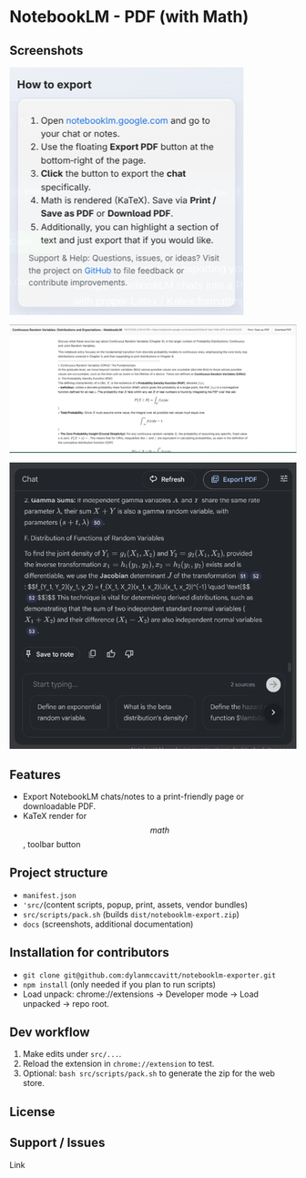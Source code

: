 # NotebookLM - PDF (with Math)

## Screenshots
![Toolbar button](docs/screenshots/popup.png)

![Export View](docs/screenshots/nlm-export.png)

![PDF View](docs/screenshots/nlm-view-with-button.png)

## Features
- Export NotebookLM chats/notes to a print-friendly page or downloadable PDF.
- KaTeX render for $$ math $$, toolbar button

## Project structure
- `manifest.json`
- `'src/`(content scripts, popup, print, assets, vendor bundles)
- `src/scripts/pack.sh` (builds `dist/notebooklm-export.zip`)
- `docs` (screenshots, additional documentation)

## Installation for contributors
- `git clone git@github.com:dylanmccavitt/notebooklm-exporter.git`
- `npm install` (only needed if you plan to run scripts)
- Load unpack: chrome://extensions -> Developer mode -> Load unpacked -> repo root.

## Dev workflow
1. Make edits under `src/...`.
2. Reload the extension in `chrome://extension` to test.
3. Optional: `bash src/scripts/pack.sh` to generate the zip for the web store. 

## License

## Support / Issues
Link